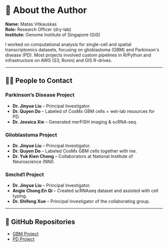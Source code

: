 # 👤 About the Author

**Name:** Matas Vitkauskas  
**Role:** Research Officer (dry-lab)  
**Institute:** Genome Institute of Singapore (GIS)

I worked on computational analysis for single-cell and spatial transcriptomics datasets, focusing on glioblastoma (GBM) and Parkinson's disease (PD). Most projects involved custom pipelines in R/Python and infrastructure on AWS (S3, Ronin) and GIS R-drives.

---

## 🧑‍🔬 People to Contact

### Parkinson’s Disease Project
- **Dr. Jinyue Liu** – Principal Investigator.
- **Dr. Quyen Do** – Labeled of CosMx GBM cells + wet-lab resources for PD.
- **Dr. Jessica Xie** – Generated merFISH imaging & scRNA-seq.


### Glioblastoma Project
- **Dr. Jinyue Liu** – Principal Investigator.
- **Dr. Quyen Do** – Labeled CosMx GBM cells together with me.
- **Dr. Yuk Kien Chong** – Collaborators at National Institute of Neuroscience (NNI).

### Smchd1 Project
- **Dr. Jinyue Liu** – Principal Investigator.
- **Angie Chong En Qi** – Created scRNAseq dataset and assisted with cell typing.
- **Dr. Shifeng Xue** – Principal Investigator of the collaborating group.


---

## 🧬 GitHub Repositories

- [GBM Project](https://github.com/matasV99/GBM)  
- [PD Project](https://github.com/matasV99/PD_project_analysis)